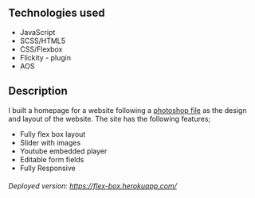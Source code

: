 ## Technologies used

* JavaScript
* SCSS/HTML5
* CSS/Flexbox
* Flickity - plugin
* AOS

## Description

I built a homepage for a website following a [photoshop file] as the design and layout of the website. The site has the following features;

- Fully flex box layout
- Slider with images
- Youtube embedded player
- Editable form fields
- Fully Responsive

[photoshop file]: https://drive.google.com/file/d/1rmKxlUg1YZr82ziNVwQQDgaQaxYt9aXo/view?usp=sharing
###### Deployed version: https://flex-box.herokuapp.com/

